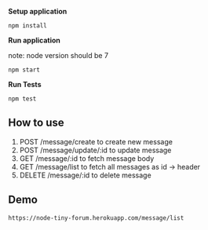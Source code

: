 **Setup application**

`npm install`

**Run application**
 
 note: node version should be 7
 
`npm start`

**Run Tests**

`npm test`

## How to use

1. POST /message/create to create new message
2. POST /message/update/:id to update message
3. GET /message/:id to fetch message body
4. GET /message/list to fetch all messages as id -> header
5. DELETE /message/:id to delete message

## Demo
    https://node-tiny-forum.herokuapp.com/message/list